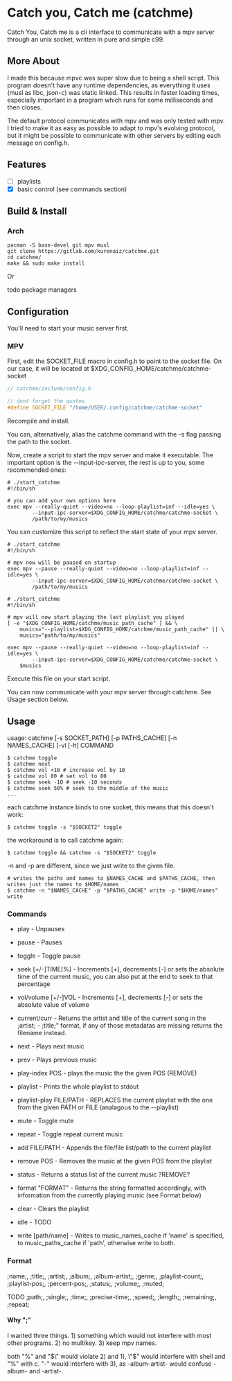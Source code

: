 # Catch you, Catch me (catchme)

Catch You, Catch me is a cli interface to communicate with a mpv server
through an unix socket, written in pure and simple c99.

## More About
I made this because mpvc was super slow due to being a shell script.
This program doesn't have any runtime dependencies, as everything it uses (musl as libc, json-c)
was static linked. This results in faster loading times, especially important in a program which
runs for some milliseconds and then closes.

The default protocol communicates with mpv and was only tested with mpv.
I tried to make it as easy as possible to adapt to mpv's evolving protocol,
but it might be possible to communicate with other servers by editing each message on config.h.

## Features

- [ ] playlists
- [X] basic control (see commands section)

## Build & Install

### Arch
```shell
pacman -S base-devel git mpv musl
git clone https://gitlab.com/kurenaiz/catchme.git
cd catchme/
make && sudo make install
```

Or

todo package managers

## Configuration

You'll need to start your music server first.

### MPV

First, edit the SOCKET_FILE macro in config.h to point to the socket file. On our case, it will be located
at $XDG_CONFIG_HOME/catchme/catchme-socket

```c
// catchme/include/config.h

// dont forget the quotes
#define SOCKET_FILE "/home/USER/.config/catchme/catchme-socket"
```
Recompile and install.

You can, alternatively, alias the catchme command with the -s flag passing the path to the socket.

Now, create a script to start the mpv server and make it executable.
The important option is the --input-ipc-server, the rest is up to you, some recommended ones:

```shell
# ./start_catchme
#!/bin/sh

# you can add your own options here
exec mpv --really-quiet --video=no --loop-playlist=inf --idle=yes \
        --input-ipc-server=$XDG_CONFIG_HOME/catchme/catchme-socket \
        /path/to/my/musics
```
You can customize this script to reflect the start state of your mpv server.

```shell
# ./start_catchme
#!/bin/sh

# mpv now will be paused on startup
exec mpv --pause --really-quiet --video=no --loop-playlist=inf --idle=yes \
        --input-ipc-server=$XDG_CONFIG_HOME/catchme/catchme-socket \
        /path/to/my/musics
```

```shell
# ./start_catchme
#!/bin/sh

# mpv will now start playing the last playlist you played
[ -e "$XDG_CONFIG_HOME/catchme/music_path_cache" ] && \
	musics="--playlist=$XDG_CONFIG_HOME/catchme/music_path_cache" || \
	musics="path/to/my/musics"

exec mpv --pause --really-quiet --video=no --loop-playlist=inf --idle=yes \
        --input-ipc-server=$XDG_CONFIG_HOME/catchme/catchme-socket \
	$musics
```

Execute this file on your start script.

You can now communicate with your mpv server through catchme. See Usage section below.

## Usage
usage: catchme [-s SOCKET_PATH] [-p PATHS_CACHE] [-n NAMES_CACHE] [-vl [-h] COMMAND
```shell
$ catchme toggle
$ catchme next
$ catchme vol +10 # increase vol by 10
$ catchme vol 80 # set vol to 80
$ catchme seek -10 # seek -10 seconds
$ catchme seek 50% # seek to the middle of the music
...
```

each catchme instance binds to one socket, this means that this doesn't work:
```shell
$ catchme toggle -s "$SOCKET2" toggle
```
the workaround is to call catchme again:
```shell
$ catchme toggle && catchme -s "$SOCKET2" toggle
```
-n and -p are different, since we just write to the given file.
```shell
# writes the paths and names to $NAMES_CACHE and $PATHS_CACHE, then writes just the names to $HOME/names
$ catchme -n "$NAMES_CACHE" -p "$PATHS_CACHE" write -p "$HOME/names" write
```


### Commands
- play - Unpauses

- pause - Pauses

- toggle - Toggle pause

- seek \[\+/-\]TIME[%] - Increments \[+\], decrements \[-\] or sets the absolute time of the current music, you can also put
  at the end to seek to that percentage

- vol/volume \[\+/-\]VOL - Increments \[+\], decrements \[-\] or sets the absolute value of volume

- current/curr - Returns the artist and title of the current song in the ;artist; - ;title;" format, if any of those metadatas are missing
  returns the filename instead.

- next - Plays next music

- prev - Plays previous music

- play-index POS - plays the music the the given POS (REMOVE)

- playlist - Prints the whole playlist to stdout

- playlist-play FILE/PATH - REPLACES the current playlist with the one from the given PATH or FILE (analagous to the --playlist)

- mute - Toggle mute

- repeat - Toggle repeat current music

- add FILE/PATH - Appends the file/file list/path to the current playlist

- remove POS - Removes the music at the given POS from the playlist

- status - Returns a status list of the current music ?REMOVE?

- format "FORMAT" - Returns the string formatted accordingly, with information from the currently playing music (see Format below)

- clear - Clears the playlist

- idle - TODO

- write [path/name] - Writes to music_names_cache if 'name' is specified, to music_paths_cache if 'path', otherwise write to both.

### Format
;name;, ;title;, ;artist;, ;album;, ;album-artist;,
;genre;, ;playlist-count;, ;playlist-pos;, ;percent-pos;,
;status;, ;volume;, ;muted;

TODO
;path;, ;single;, ;time;, ;precise-time;, ;speed;, ;length;, ;remaining;, ;repeat;

#### Why ";"
I wanted three things. 1) something which would not interfere with most other programs. 2) no multikey. 3) keep mpv names.

both "%" and \"$\" would violate 2) and 1), \"$\" would interfere with shell and \"%\" with c.
\"-\" would interfere with 3), as -album-artist- would confuse -album- and -artist-.
